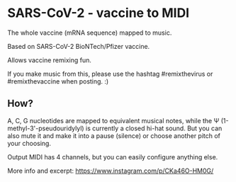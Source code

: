 # SARS-CoV-2 - vaccine to MIDI

The whole vaccine (mRNA sequence) mapped to music.

Based on SARS-CoV-2 BioNTech/Pfizer vaccine.

Allows vaccine remixing fun.

If you make music from this, please use the hashtag #remixthevirus or #remixthevaccine when posting. :)

## How?

A, C, G nucleotides are mapped to equivalent musical notes, while the Ψ (1-methyl-3'-pseudouridylyl) is currently a closed hi-hat sound. But you can also mute it and make it into a pause (silence) or choose another pitch of your choosing.

Output MIDI has 4 channels, but you can easily configure anything else.

More info and excerpt: https://www.instagram.com/p/CKa46O-HM0G/

